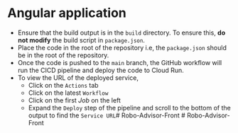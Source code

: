 # Angular application

- Ensure that the build output is in the `build` directory. To ensure this, **do not modify** the build script in `package.json`.
- Place the code in the root of the repository i.e, the `package.json` should be in the root of the repository.
- Once the code is pushed to the `main` branch, the GitHub workflow will run the CICD pipeline and deploy the code to Cloud Run.
- To view the URL of the deployed service,
    - Click on the `Actions` tab
    - Click on the latest `Workflow`
    - Click on the first *Job* on the left
    - Expand the `Deploy` step of the pipeline and scroll to the bottom of the output to find the `Service URL`#   R o b o - A d v i s o r - F r o n t  
 #   R o b o - A d v i s o r - F r o n t  
 